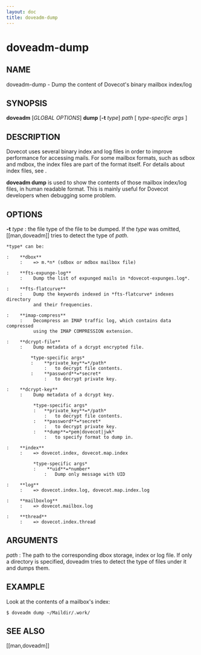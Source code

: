 ```yaml
---
layout: doc
title: doveadm-dump
---
```


# doveadm-dump

## NAME

doveadm-dump - Dump the content of Dovecot's binary mailbox index/log

## SYNOPSIS

**doveadm** [*GLOBAL OPTIONS*] **dump** [**-t** *type*] *path* [ *type-specific args* ]

## DESCRIPTION

Dovecot uses several binary index and log files in order to improve
performance for accessing mails. For some mailbox formats, such as sdbox
and mdbox, the index files are part of the format itself. For details
about index files, see [](/core/design/indexes/index_format_main).

**doveadm dump** is used to show the contents of those mailbox index/log
files, in human readable format. This is mainly useful for Dovecot
developers when debugging some problem.

<!-- @include: include/global-options.inc -->

## OPTIONS

**-t** *type*
:   the file type of the file to be dumped. If the *type* was omitted,
    [[man,doveadm]] tries to detect the type of *path*.

    *type* can be:

    :    **dbox**
         :    => m.*n* (sdbox or mdbox mailbox file)

    :    **fts-expunge-log**
         :    Dump the list of expunged mails in *dovecot-expunges.log*.

    :    **fts-flatcurve**
         :    Dump the keywords indexed in *fts-flatcurve* indexes directory
              and their frequencies.

    :    **imap-compress**
         :    Decompress an IMAP traffic log, which contains data compressed
              using the IMAP COMPRESSION extension.

    :    **dcrypt-file**
         :    Dump metadata of a dcrypt encrypted file.

             *type-specific args*
             :    **private_key**=*/path*
                  :   to decrypt file contents.
             :    **password**=*secret*
                  :   to decrypt private key.

    :    **dcrypt-key**
         :    Dump metadata of a dcrypt key.

              *type-specific args*
              :   **private_key**=*/path*
                  :   to decrypt file contents.
              :   **password**=*secret*
                  :   to decrypt private key.
              :   **dump**=*pem|dovecot|jwk*
                  :   to specify format to dump in.

    :    **index**
         :    => dovecot.index, dovecot.map.index

              *type-specific args*
              :    **uid**=*number*
                  :   Dump only message with UID

    :    **log**
         :    => dovecot.index.log, dovecot.map.index.log

    :    **mailboxlog**
         :    => dovecot.mailbox.log

    :    **thread**
         :    => dovecot.index.thread

## ARGUMENTS

*path*
:   The path to the corresponding dbox storage, index or log file. If
    only a directory is specified, doveadm tries to detect the type of
    files under it and dumps them.

## EXAMPLE

Look at the contents of a mailbox's index:

```console
$ doveadm dump ~/Maildir/.work/
```

<!-- @include: include/reporting-bugs.inc -->

## SEE ALSO

[[man,doveadm]]
